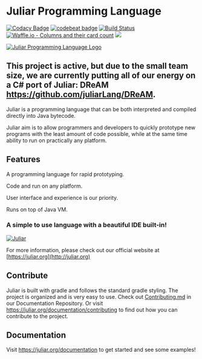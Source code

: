 # Juliar Programming Language

[![Codacy Badge](https://api.codacy.com/project/badge/Grade/9a508bdddb8747bf9ed8e39bddfb10f2)](https://www.codacy.com/app/TheAndreiM/Juliar?utm_source=github.com&amp;utm_medium=referral&amp;utm_content=juliarLang/juliar&amp;utm_campaign=Badge_Grade)
[![codebeat badge](https://codebeat.co/badges/4196f5e9-69c8-4863-a68a-18e006ee4665)](https://codebeat.co/projects/github-com-juliarlang-juliar-master)
[![Build Status](https://travis-ci.org/juliarLang/juliar.svg?branch=master)](https://travis-ci.org/juliarLang/juliar)
[![Waffle.io - Columns and their card count](https://badge.waffle.io/juliarLang/juliar.svg?columns=all)](https://waffle.io/juliarLang/juliar)
[![](https://jitpack.io/v/juliarLang/juliar.svg)](https://jitpack.io/#juliarLang/juliar)

[![Juliar Programming Language Logo](https://user-images.githubusercontent.com/11934545/34541564-abf43afe-f0a6-11e7-9507-de1450e51ad8.png)](https://juliar.org/)


## This project is active, but due to the small team size, we are currently putting all of our energy on a C# port of Juliar: DReAM https://github.com/juliarLang/DReAM. 

Juliar is a programming language that can be both interpreted and compiled directly into Java bytecode. 

Juliar aim is to allow programmers and developers to quickly prototype new programs with the least amount of code possible, 
while at the same time ability to run on practically any platform.

## Features
A programming language for rapid prototyping. 

Code and run on any platform. 

User interface and experience is our priority. 

Runs on top of Java VM.


### A simple to use language with a beautiful IDE built-in!

[![Juliar](https://user-images.githubusercontent.com/11934545/37502439-17f3a62e-28a9-11e8-922a-1cdd5fe0501d.png)](https://juliar.org/downloads)

For more information, please check out our official website at [https://juliar.org](http://juliar.org)

## Contribute

Juliar is built with gradle and follows the standard gradle styling. The project is organized and is very easy to use.
Check out [Contributing.md](https://github.com/juliarLang/juliarDocs/blob/master/docs/Contributing.md) in our Documentation Repository.
Or visit https://juliar.org/documentation/contributing
to find out how you can contribute to the project.

## Documentation

Visit https://juliar.org/documentation to get started and see some examples!
